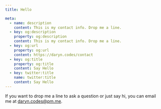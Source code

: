 ```yaml
---
title: Hello

meta:
  - name: description
    content: This is my contact info. Drop me a line.
  - key: og:description
    property: og:description
    content: This is my contact info. Drop me a line.
  - key: og:url
    property: og:url
    content: https://daryn.codes/contact
  - key: og:title
    property: og:title
    content: Say Hello
  - key: twitter:title
    name: twitter:title
    content: Say Hello
---
```


<page-title title="Hello" />

<div class="intro">
  <p>
    If you want to drop me a line to ask a question or just say hi, you can
    email me at <a href="mailto:daryn.codes@pm.me">daryn.codes@pm.me</a>.
  </p>
</div>

